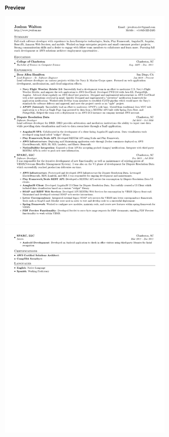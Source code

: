 ### Preview
![Resume Screenshot](/joshua_walton_resume_1.png)
![Resume Screenshot](/joshua_walton_resume_2.png)
